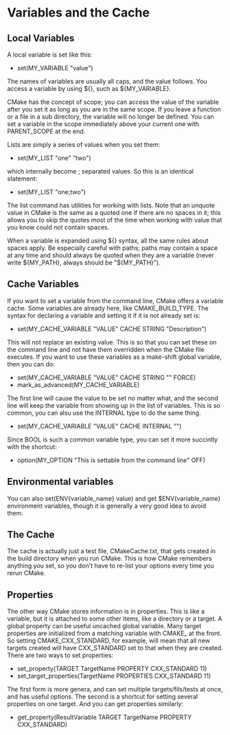 # Variables and the Cache

## Local Variables

A local variable is set like this:

 - set(MY_VARIABLE "value")

The names of variables are usually all caps, and the value follows. You access a variable by using ${}, such as ${MY_VARIABLE}. 

CMake has the concept of scope; you can access the value of the variable after you set it as long as you are in the same scope. If you leave a function or a file in a sub directory, the variable will no longer be defined. You can set a variable in the scope immediately above your current one with PARENT_SCOPE at the end. 

Lists are simply a series of values when you set them:

 - set(MY_LIST "one" "two")

which internally become ; separated values. So this is an identical statement:

 - set(MY_LIST "one;two")
 
 The list command has utilities for working with lists. Note that an unquote value in CMake is the same as a quoted one if there are no spaces in it; this allows you to skip the quotes most of the time when working with value that you know could not contain spaces. 
 
 When a variable is expanded using ${} syntax, all the same rules about spaces apply. Be especially careful with paths; paths may contain a space at any time and should always be quoted when they are a variable (never write ${MY_PATH}, always should be "${MY_PATH}").
 
 ## Cache Variables
 
 If you want to set a variable from the command line, CMake offers a variable cache. Some variables are already here, like CMAKE_BUILD_TYPE. The syntax for declaring a variable and setting it if it is not already set is:
 
  - set(MY_CACHE_VARIABLE "VALUE" CACHE STRING "Description")
  
This will not replace an existing value. This is so that you can set these on the command line and not have them overridden when the CMake file executes. If you want to use these variables as a make-shift global variable, then you can do:

 - set(MY_CACHE_VARIABLE "VALUE" CACHE STRING "" FORCE)
 - mark_as_advanced(MY_CACHE_VARIABLE)
 
The first line will cause the value to be set no matter what, and the second line will keep the variable from showing up in the list of variables. This is so common, you can alsu use the INTERNAL type to do the same thing. 

 - set(MY_CACHE_VARIABLE "VALUE" CACHE INTERNAL "")
 
Since BOOL is such a common variable type, you can set it more succintly with the shortcut:

 - option(MY_OPTION "This is settable from the command line" OFF)
 
## Environmental variables

You can also set(ENV{variable_name} value) and get $ENV{variable_name} environment variables, though it is generally a very good idea to avoid them. 

## The Cache

The cache is actually just a test file, CMakeCache.txt, that gets created in the build directory when you run CMake. This is how CMake remembers anything you set, so you don't have to re-list your options every time you rerun CMake. 

## Properties

The other way CMake stores information is in properties. This is like a variable, but it is attached to some other items, like a directory or a target. A global property can be useful uncached global variable. Many target properties are initialized from a matching variable with CMAKE_ at the front. So setting CMAKE_CXX_STANDARD, for example, will mean that all new targets created will have CXX_STANDARD set to that when they are created. There are two ways to set properties: 

 - set_property(TARGET TargetName PROPERTY CXX_STANDARD 11)
 - set_target_properties(TargetName PROPERTIES CXX_STANDARD 11)
 
The first form is more genera, and can set multiple targets/fils/tests at once, and has useful options. The second is a shortcut for setting several properties on one target. And you can get properties similarly:

 - get_property(ResultVariable TARGET TargetName PROPERTY CXX_STANDARD)



